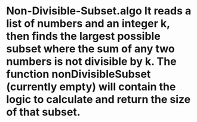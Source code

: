 # Non-Divisible-Subset.algo It reads a list of numbers and an integer k, then finds the largest possible subset where the sum of any two numbers is not divisible by k. The function nonDivisibleSubset (currently empty) will contain the logic to calculate and return the size of that subset.
